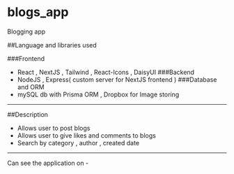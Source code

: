 # blogs_app
Blogging app 

##Language and libraries used

###Frontend
- React , NextJS , Tailwind , React-Icons , DaisyUI
###Backend
- NodeJS , Express( custom server for NextJS frontend )
###Database and ORM
- mySQL db with Prisma ORM , Dropbox for Image storing

---
##Description 
- Allows user to post blogs 
- Allows user to give likes and comments to blogs
- Search by category , author , created date 
---
Can see the application on - 
